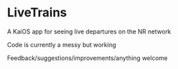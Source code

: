 # LiveTrains
A KaiOS app for seeing live departures on the NR network

Code is currently a messy but working

Feedback/suggestions/improvements/anything welcome
